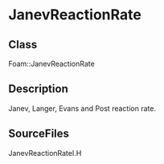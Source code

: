 # JanevReactionRate 
## Class
Foam::JanevReactionRate

## Description
Janev, Langer, Evans and Post reaction rate.

## SourceFiles
JanevReactionRateI.H

